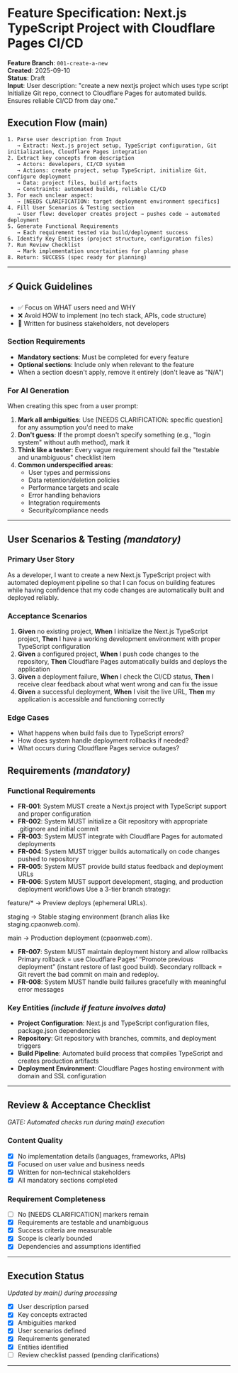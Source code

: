 # Feature Specification: Next.js TypeScript Project with Cloudflare Pages CI/CD

**Feature Branch**: `001-create-a-new`  
**Created**: 2025-09-10  
**Status**: Draft  
**Input**: User description: "create a new nextjs project which uses type script Initialize Git repo, connect to Cloudflare Pages for automated builds. Ensures reliable CI/CD from day one."

## Execution Flow (main)
```
1. Parse user description from Input
   → Extract: Next.js project setup, TypeScript configuration, Git initialization, Cloudflare Pages integration
2. Extract key concepts from description
   → Actors: developers, CI/CD system
   → Actions: create project, setup TypeScript, initialize Git, configure deployment
   → Data: project files, build artifacts
   → Constraints: automated builds, reliable CI/CD
3. For each unclear aspect:
   → [NEEDS CLARIFICATION: target deployment environment specifics]
4. Fill User Scenarios & Testing section
   → User flow: developer creates project → pushes code → automated deployment
5. Generate Functional Requirements
   → Each requirement tested via build/deployment success
6. Identify Key Entities (project structure, configuration files)
7. Run Review Checklist
   → Mark implementation uncertainties for planning phase
8. Return: SUCCESS (spec ready for planning)
```

---

## ⚡ Quick Guidelines
- ✅ Focus on WHAT users need and WHY
- ❌ Avoid HOW to implement (no tech stack, APIs, code structure)
- 👥 Written for business stakeholders, not developers

### Section Requirements
- **Mandatory sections**: Must be completed for every feature
- **Optional sections**: Include only when relevant to the feature
- When a section doesn't apply, remove it entirely (don't leave as "N/A")

### For AI Generation
When creating this spec from a user prompt:
1. **Mark all ambiguities**: Use [NEEDS CLARIFICATION: specific question] for any assumption you'd need to make
2. **Don't guess**: If the prompt doesn't specify something (e.g., "login system" without auth method), mark it
3. **Think like a tester**: Every vague requirement should fail the "testable and unambiguous" checklist item
4. **Common underspecified areas**:
   - User types and permissions
   - Data retention/deletion policies  
   - Performance targets and scale
   - Error handling behaviors
   - Integration requirements
   - Security/compliance needs

---

## User Scenarios & Testing *(mandatory)*

### Primary User Story
As a developer, I want to create a new Next.js TypeScript project with automated deployment pipeline so that I can focus on building features while having confidence that my code changes are automatically built and deployed reliably.

### Acceptance Scenarios
1. **Given** no existing project, **When** I initialize the Next.js TypeScript project, **Then** I have a working development environment with proper TypeScript configuration
2. **Given** a configured project, **When** I push code changes to the repository, **Then** Cloudflare Pages automatically builds and deploys the application
3. **Given** a deployment failure, **When** I check the CI/CD status, **Then** I receive clear feedback about what went wrong and can fix the issue
4. **Given** a successful deployment, **When** I visit the live URL, **Then** my application is accessible and functioning correctly

### Edge Cases
- What happens when build fails due to TypeScript errors?
- How does system handle deployment rollbacks if needed?
- What occurs during Cloudflare Pages service outages?

## Requirements *(mandatory)*

### Functional Requirements
- **FR-001**: System MUST create a Next.js project with TypeScript support and proper configuration
- **FR-002**: System MUST initialize a Git repository with appropriate .gitignore and initial commit
- **FR-003**: System MUST integrate with Cloudflare Pages for automated deployments
- **FR-004**: System MUST trigger builds automatically on code changes pushed to repository
- **FR-005**: System MUST provide build status feedback and deployment URLs
- **FR-006**: System MUST support development, staging, and production deployment workflows 
Use a 3-tier branch strategy:

feature/* → Preview deploys (ephemeral URLs).

staging → Stable staging environment (branch alias like staging.cpaonweb.com).

main → Production deployment (cpaonweb.com).
- **FR-007**: System MUST maintain deployment history and allow rollbacks 
  Primary rollback = use Cloudflare Pages’ “Promote previous deployment” (instant restore of last good build).
Secondary rollback = Git revert the bad commit on main and redeploy.
- **FR-008**: System MUST handle build failures gracefully with meaningful error messages

### Key Entities *(include if feature involves data)*
- **Project Configuration**: Next.js and TypeScript configuration files, package.json dependencies
- **Repository**: Git repository with branches, commits, and deployment triggers
- **Build Pipeline**: Automated build process that compiles TypeScript and creates production artifacts
- **Deployment Environment**: Cloudflare Pages hosting environment with domain and SSL configuration

---

## Review & Acceptance Checklist
*GATE: Automated checks run during main() execution*

### Content Quality
- [x] No implementation details (languages, frameworks, APIs)
- [x] Focused on user value and business needs
- [x] Written for non-technical stakeholders
- [x] All mandatory sections completed

### Requirement Completeness
- [ ] No [NEEDS CLARIFICATION] markers remain
- [x] Requirements are testable and unambiguous  
- [x] Success criteria are measurable
- [x] Scope is clearly bounded
- [x] Dependencies and assumptions identified

---

## Execution Status
*Updated by main() during processing*

- [x] User description parsed
- [x] Key concepts extracted
- [x] Ambiguities marked
- [x] User scenarios defined
- [x] Requirements generated
- [x] Entities identified
- [ ] Review checklist passed (pending clarifications)

---
